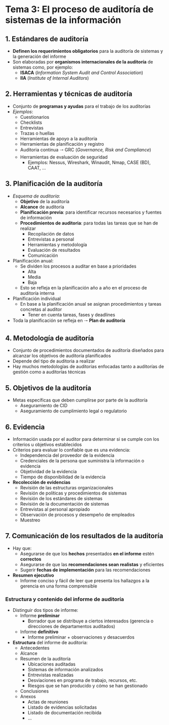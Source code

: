 # Tema 3: El proceso de auditoría de sistemas de la información

## 1. Estándares de auditoría

- **Definen los requerimientos obligatorios** para la auditoría de sistemas y la generación del informe
- Son elaboradas por **organismos internacionales de la auditoría** de sistemas como, por ejemplo:
    - **ISACA** (*Information System Audit and Control Association*)
    - **IIA** (*Institute of Internal Auditors*)

## 2. Herramientas y técnicas de auditoría

- Conjunto de **programas y ayudas** para el trabajo de los auditorías
- *Ejemplos*:
    - Cuestionarios
    - Checklists
    - Entrevistas
    - Trazas o huellas
    - Herramientas de apoyo a la auditoria
    - Herramientas de planificación y registro
    - Auditoria continua 🠒 GRC (*Governance, Risk and Compliance*)
    - Herramientas de evaluación de seguridad
        - Ejemplos: Nessus, Wireshark, Winaudit, Nmap, CASE (BD), CAAT, ...

## 3. Planificación de la auditoría

- *Esquema de auditoría*:
    - **Objetivo** de la auditoría
    - **Alcance** de auditoría
    - **Planificación previa**: para identificar recursos necesarios y fuentes de información
    - **Procedimientos de auditoria**: para todas las tareas que se han de realizar
        - Recopilación de datos
        - Entrevistas a personal
        - Herramientas y metodología
        - Evaluación de resultados
        - Comunicación
- Planificación anual:
    - Se dividen los procesos a auditar en base a prioridades
        - Alta
        - Media
        - Baja
    - Esto se refleja en la planificación año a año en el proceso de auditoría interna
- Planificación individual
    - En base a la planificación anual se asignan procedimientos y tareas concretas al auditor
        - Tener en cuenta tareas, fases y deadlines
- Toda la planificación se refleja en 🠒 **Plan de auditoría**

## 4. Metodología de auditoría

- Conjunto de procedimientos documentados de auditoría diseñados para alcanzar los objetivos de auditoría planificados
- Depende del tipo de auditoria a realizar
- Hay muchos metodologías de auditorias enfocadas tanto a auditorías de gestión como a auditorías técnicas

## 5. Objetivos de la auditoría

- Metas específicas que deben cumplirse por parte de la auditoría
    - Aseguramiento de CID
    - Aseguramiento de cumplimiento legal o regulatorio

## 6. Evidencia

- Información usada por el auditor para determinar si se cumple con los criterios u objetivos establecidos
- Criterios para evaluar lo confiable que es una evidencia:
    - Independencia del proveedor de la evidencia
    - Credenciales de la persona que suministra la información o evidencia
    - Objetividad de la evidencia
    - Tiempo de disponibilidad de la evidencia
- **Recolección de evidencias**
    - Revisión de las estructuras organizacionales
    - Revisión de políticas y procedimientos de sistemas
    - Revisión de los estándares de sistemas
    - Revisión de la documentación de sistemas
    - Entrevistas al personal apropiado
    - Observación de procesos y desempeño de empleados
    - Muestreo

## 7. Comunicación de los resultados de la auditoría

- Hay que:
    - Asegurarse de que los **hechos** presentados **en el informe** estén **correctos**
    - Asegurarse de que las **recomendaciones sean realistas** y eficientes
    - Sugerir **fechas de implementación** para las recomendaciones
- **Resumen ejecutivo**
    - Informe conciso y fácil de leer que presenta los hallazgos a la gerencia en una forma comprensible

### Estructura y contenido del informe de auditoría

- Distinguir dos tipos de informe:
    - Informe **preliminar**
        - Borrador que se distribuye a ciertos interesados (gerencia o direcciones de departamentos auditados)
    - Informe **definitivo**
        - Informe preliminar + observaciones y desacuerdos
- **Estructura** del informe de auditoria:
    - Antecedentes
    - Alcance
    - Resumen de la auditoría
        - Ubicaciones auditadas
        - Sistemas de información analizados
        - Entrevistas realizadas
        - Desviaciones en programa de trabajo, recursos, etc.
        - Riesgos que se han producido y cómo se han gestionado
    - Conclusiones
    - Anexos
        - Actas de reuniones
        - Listado de evidencias solicitadas
        - Listado de documentación recibida
        - ...
